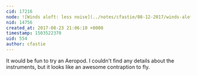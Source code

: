 ```yaml
---
cid: 17216
node: ![Winds aloft: less noise](../notes/cfastie/08-12-2017/winds-aloft-less-noise)
nid: 14756
created_at: 2017-08-23 21:06:10 +0000
timestamp: 1503522370
uid: 554
author: cfastie
---
```


It would be fun to try an Aeropod. I couldn't find any details about the instruments, but it looks like an awesome contraption to fly.